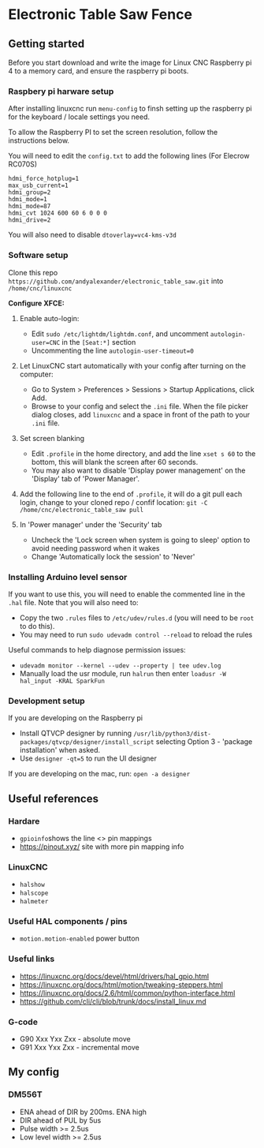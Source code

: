 # Electronic Table Saw Fence

## Getting started

Before you start download and write the image for Linux CNC Raspberry pi 4 to a memory card, and ensure the raspberry pi boots.



### Raspbery pi harware setup

After installing linuxcnc run `menu-config` to finsh setting up the raspberry pi for the keyboard / locale settings you need.

To allow the Raspberry PI to set the screen resolution, follow the instructions below.

You will need to edit the `config.txt` to add the following lines (For Elecrow RC070S)

```
hdmi_force_hotplug=1
max_usb_current=1
hdmi_group=2
hdmi_mode=1
hdmi_mode=87
hdmi_cvt 1024 600 60 6 0 0 0
hdmi_drive=2
```

You will also need to disable `dtoverlay=vc4-kms-v3d`


### Software setup

Clone this repo `https://github.com/andyalexander/electronic_table_saw.git` into `/home/cnc/linuxcnc`

**Configure XFCE:**
1. Enable auto-login:
   * Edit `sudo /etc/lightdm/lightdm.conf`, and uncomment `autologin-user=CNC` in the `[Seat:*]` section 
   * Uncommenting the line `autologin-user-timeout=0`


2. Let LinuxCNC start automatically with your config after turning on the computer:
   * Go to System > Preferences > Sessions > Startup Applications, click Add. 
   * Browse to your config and select the `.ini` file. When the file picker dialog closes, add `linuxcnc` and a space in front of the path to your `.ini` file.


3. Set screen blanking
   * Edit `.profile` in the home directory, and add the line `xset s 60` to the bottom, this will blank the screen after 60 seconds.  
   * You may also want to disable 'Display power management' on the 'Display' tab of 'Power Manager'.


4. Add the following line to the end of `.profile`, it will do a git pull each login, change to your cloned repo / confif location: `git -C /home/cnc/electronic_table_saw pull`


5. In 'Power manager' under the 'Security' tab
   * Uncheck the 'Lock screen when system is going to sleep' option to avoid needing password when it wakes
   * Change 'Automatically lock the session' to 'Never'

### Installing Arduino level sensor
If you want to use this, you will need to enable the commented line in the `.hal` file.  Note that you will also need to:

* Copy the two `.rules` files to `/etc/udev/rules.d` (you will need to be `root` to do this).
* You may need to run `sudo udevadm control --reload` to reload the rules

Useful commands to help diagnose permission issues:

* `udevadm monitor --kernel --udev --property | tee udev.log`
* Manually load the usr module, run `halrun` then enter `loadusr -W hal_input -KRAL SparkFun`



### Development setup 

If you are developing on the Raspberry pi

* Install QTVCP designer by running `/usr/lib/python3/dist-packages/qtvcp/designer/install_script` selecting Option 3 - 'package installation' when asked.
* Use `designer -qt=5` to run the UI designer

If you are developing on the mac, run: `open -a designer`





## Useful references

### Hardare

* `gpioinfo`shows the line <> pin mappings
* https://pinout.xyz/ site with more pin mapping info

### LinuxCNC

* `halshow`
* `halscope`
* `halmeter`


### Useful HAL components / pins

* `motion.motion-enabled` power button


### Useful links

* https://linuxcnc.org/docs/devel/html/drivers/hal_gpio.html
* https://linuxcnc.org/docs/html/motion/tweaking-steppers.html
* https://linuxcnc.org/docs/2.6/html/common/python-interface.html
* https://github.com/cli/cli/blob/trunk/docs/install_linux.md

### G-code
* G90 Xxx Yxx Zxx - absolute move
* G91 Xxx Yxx Zxx - incremental move



## My config

### DM556T
* ENA ahead of DIR by 200ms.  ENA high
* DIR ahead of PUL by 5us
* Pulse width >= 2.5us
* Low level width >= 2.5us




